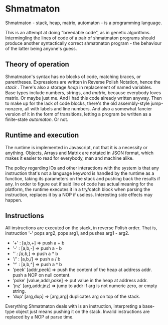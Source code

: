 Shmatmaton
==========

Shmatmaton - stack, heap, matrix, automaton - is a programming language.

This is an attempt at doing "breedable code", as in genetic algorithms.
Intermingling the lines of code of a pair of shmatmaton programs should 
produce another syntactically correct shmatmaton program - the behaviour
of the latter being anyone's guess.


Theory of operation
-------------------

Shmatmaton's syntax has no blocks of code, matching braces, or parentheses.
Expressions are written in Reverse Polish Notation, hence the *stack* . There's
also a storage *heap* in replacement of named variables. Base types include
numbers, strings, and *matrix*, because everybody loves matrix. Or maybe just me.
And I had this code already written anyway. Then to make up for the lack of code
blocks, there's the old assembly-style jump-nonzero, all with labels and line
numbers. And also a somewhat fancier version of it in the form of transitions,
letting a program be written as a finite-state *automaton*. Or not.


Runtime and execution
---------------------

The runtime is implemented in Javascript, not that it is a necessity or anything.
Objects, Arrays and Matrix are notated in JSON format, which makes it easier to 
read for everybody, man and machine alike. 

The policy regarding IOs and other interactions with the system is that any 
instruction that's not a language keyword is handled by the runtime as a function,
taking its parameters on the stack and pushing back the results if any.
In order to figure out if said line of code has actual meaning for the platform, the 
runtime executes it in a try/catch block when parsing the instruction, replaces it by
a NOP if useless. Interesting side effects may happen.


Instructions
------------

All instructions are executed on the stack, in reverse Polish order. That is, instruction
'-' pops arg2, pops arg1, and pushes arg1 - arg2.

  * '+' : [a,b,+] => push a + b
  * '-' : [a,b,-] => push a - b
  * '*' : [a,b,*] => push a * b
  * '/' : [a,b,/] => push a / b
  * '^' : [a,b,^] => push a ^ b
  * 'peek' [addr,peek] => push the content of the heap at address addr. push a NOP on null content.
  * 'poke' [value,addr,poke] => put value in the heap at address addr.
  * 'jnz' [arg,addr,jnz] => jump to addr if arg is not numeric zero, or empty string.
  * 'dup' [arg,dup] => [arg,arg] duplicates arg on top of the stack.

Everything Shmatmaton deals with is an instruction, interpreting a base-type object just means
pushing it on the stack. Invalid instructions are replaced by a NOP at parse time.

